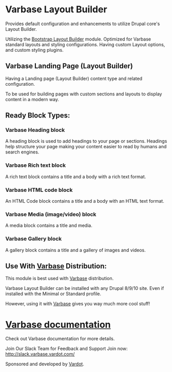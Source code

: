 # Varbase Layout Builder

Provides default configuration and enhancements to utilize
 Drupal core's Layout Builder.

Utilizing the [Bootstrap Layout Builder](https://www.drupal.org/project/bootstrap_layout_builder) module. Optimized for Varbase standard layouts and styling configurations. Having custom Layout options, and custom styling plugins.

## Varbase Landing Page (Layout Builder)
Having a Landing page (Layout Builder) content type and related configuration.

To be used for building pages with custom sections and layouts to display
 content in a modern way.

## Ready Block Types:
### Varbase Heading block
A heading block is used to add headings to your page or sections.
Headings help structure your page making your content easier to
read by humans and search engines.

### Varbase Rich text block
A rich text block contains a title and a body with a rich text format.

### Varbase HTML code block
An HTML Code block contains a title and a body with an HTML text format.

### Varbase Media (image/video) block
A media block contains a title and media.

### Varbase Gallery block
A gallery block contains a title and a gallery of images and videos.


## Use With [Varbase](https://www.drupal.org/project/varbase) Distribution:
This module is best used with [Varbase](https://www.drupal.org/project/varbase) distribution.

Varbase Layout Builder can be installed with any Drupal 8/9/10 site.
Even if installed with the Minimal or Standard profile.

However, using it with [Varbase](https://www.drupal.org/project/varbase) gives you way much more cool stuff!

# [Varbase documentation](https://docs.varbase.vardot.com/dev-docs/understanding-varbase/core-components/varbase-layout-builder)
Check out Varbase documentation for more details.

Join Our Slack Team for Feedback and Support
Join now: http://slack.varbase.vardot.com/

Sponsored and developed by [Vardot](https://www.drupal.org/vardot).
